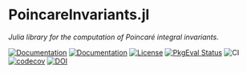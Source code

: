 
# PoincareInvariants.jl

*Julia library for the computation of Poincaré integral invariants.*

[![Documentation](https://img.shields.io/badge/docs-stable-blue.svg)](https://juliagni.github.io/PoincareInvariants.jl/stable/)
[![Documentation](https://img.shields.io/badge/docs-latest-blue.svg)](https://juliagni.github.io/PoincareInvariants.jl/latest/)
[![License](https://img.shields.io/badge/license-MIT-blue.svg)](LICENSE.md)
[![PkgEval Status](https://juliaci.github.io/NanosoldierReports/pkgeval_badges/P/PoincareInvariants.svg)](https://juliaci.github.io/NanosoldierReports/pkgeval_badges/P/PoincareInvariants.html)
![CI](https://github.com/JuliaGNI/PoincareInvariants.jl/workflows/CI/badge.svg)
[![codecov](https://codecov.io/gh/JuliaGNI/PoincareInvariants.jl/branch/master/graph/badge.svg)](https://codecov.io/gh/JuliaGNI/PoincareInvariants.jl)
[![DOI](https://zenodo.org/badge/doi/10.5281/zenodo.3661225.svg)](https://doi.org/10.5281/zenodo.3661225)

